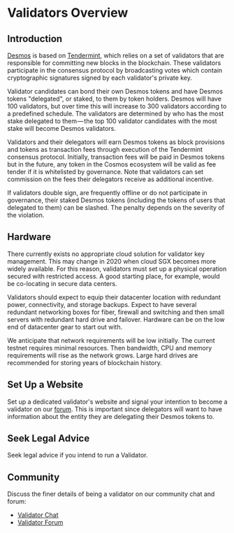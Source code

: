 # Validators Overview

## Introduction
[Desmos](../README.md) is based on [Tendermint](https://github.com/tendermint/tendermint/tree/master/docs/introduction), which relies on a set of validators that are responsible for committing new blocks in the blockchain. These validators participate in the consensus protocol by broadcasting votes which contain cryptographic signatures signed by each validator's private key.

Validator candidates can bond their own Desmos tokens and have Desmos tokens "delegated", or staked, to them by token holders. Desmos will have 100 validators, but over time this will increase to 300 validators according to a predefined schedule. The validators are determined by who has the most stake delegated to them — the top 100 validator candidates with the most stake will become Desmos validators.

Validators and their delegators will earn Desmos tokens as block provisions and tokens as transaction fees through execution of the Tendermint consensus protocol. Initially, transaction fees will be paid in Desmos tokens but in the future, any token in the Cosmos ecosystem will be valid as fee tender if it is whitelisted by governance. Note that validators can set commission on the fees their delegators receive as additional incentive.

If validators double sign, are frequently offline or do not participate in governance, their staked Desmos tokens (including the tokens of users that delegated to them) can be slashed. The penalty depends on the severity of the violation.

## Hardware
There currently exists no appropriate cloud solution for validator key management. This may change in 2020 when cloud SGX becomes more widely available. For this reason, validators must set up a physical operation secured with restricted access. A good starting place, for example, would be co-locating in secure data centers.

Validators should expect to equip their datacenter location with redundant power, connectivity, and storage backups. Expect to have several redundant networking boxes for fiber, firewall and switching and then small servers with redundant hard drive and failover. Hardware can be on the low end of datacenter gear to start out with.

We anticipate that network requirements will be low initially. The current testnet requires minimal resources. Then bandwidth, CPU and memory requirements will rise as the network grows. Large hard drives are recommended for storing years of blockchain history.

## Set Up a Website
Set up a dedicated validator's website and signal your intention to become a validator on our [forum](). This is important since delegators will want to have information about the entity they are delegating their Desmos tokens to.

## Seek Legal Advice
Seek legal advice if you intend to run a Validator.

## Community
Discuss the finer details of being a validator on our community chat and forum:

* [Validator Chat]()
* [Validator Forum]()
